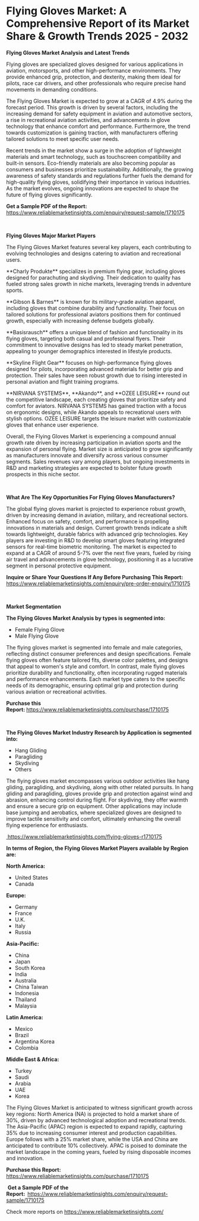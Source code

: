 <p><h1>Flying Gloves Market: A Comprehensive Report of its Market Share & Growth Trends 2025 - 2032</h1></p><p><strong>Flying Gloves Market Analysis and Latest Trends</strong></p>
<p><p>Flying gloves are specialized gloves designed for various applications in aviation, motorsports, and other high-performance environments. They provide enhanced grip, protection, and dexterity, making them ideal for pilots, race car drivers, and other professionals who require precise hand movements in demanding conditions.</p><p>The Flying Gloves Market is expected to grow at a CAGR of 4.9% during the forecast period. This growth is driven by several factors, including the increasing demand for safety equipment in aviation and automotive sectors, a rise in recreational aviation activities, and advancements in glove technology that enhance comfort and performance. Furthermore, the trend towards customization is gaining traction, with manufacturers offering tailored solutions to meet specific user needs.</p><p>Recent trends in the market show a surge in the adoption of lightweight materials and smart technology, such as touchscreen compatibility and built-in sensors. Eco-friendly materials are also becoming popular as consumers and businesses prioritize sustainability. Additionally, the growing awareness of safety standards and regulations further fuels the demand for high-quality flying gloves, solidifying their importance in various industries. As the market evolves, ongoing innovations are expected to shape the future of flying gloves significantly.</p></p>
<p><strong>Get a Sample PDF of the Report:&nbsp;</strong> <a href="https://www.reliablemarketinsights.com/enquiry/request-sample/1710175?utm_campaign=2204&utm_medium=2&utm_source=Github&utm_content=ia&utm_term=27032025&utm_id=flying-gloves">https://www.reliablemarketinsights.com/enquiry/request-sample/1710175</a></p>
<p>&nbsp;</p>
<p><strong>Flying Gloves Major Market Players</strong></p>
<p><p>The Flying Gloves Market features several key players, each contributing to evolving technologies and designs catering to aviation and recreational users. </p><p>**Charly Produkte** specializes in premium flying gear, including gloves designed for parachuting and skydiving. Their dedication to quality has fueled strong sales growth in niche markets, leveraging trends in adventure sports.</p><p>**Gibson & Barnes** is known for its military-grade aviation apparel, including gloves that combine durability and functionality. Their focus on tailored solutions for professional aviators positions them for continued growth, especially with increasing defense budgets globally.</p><p>**Basisrausch** offers a unique blend of fashion and functionality in its flying gloves, targeting both casual and professional flyers. Their commitment to innovative designs has led to steady market penetration, appealing to younger demographics interested in lifestyle products.</p><p>**Skyline Flight Gear** focuses on high-performance flying gloves designed for pilots, incorporating advanced materials for better grip and protection. Their sales have seen robust growth due to rising interested in personal aviation and flight training programs.</p><p>**NIRVANA SYSTEMS**, **Akando**, and **OZEE LEISURE** round out the competitive landscape, each creating gloves that prioritize safety and comfort for aviators. NIRVANA SYSTEMS has gained traction with a focus on ergonomic designs, while Akando appeals to recreational users with stylish options. OZEE LEISURE targets the leisure market with customizable gloves that enhance user experience.</p><p>Overall, the Flying Gloves Market is experiencing a compound annual growth rate driven by increasing participation in aviation sports and the expansion of personal flying. Market size is anticipated to grow significantly as manufacturers innovate and diversify across various consumer segments. Sales revenues vary among players, but ongoing investments in R&D and marketing strategies are expected to bolster future growth prospects in this niche sector.</p></p>
<p>&nbsp;</p>
<p><strong>What Are The Key Opportunities For Flying Gloves Manufacturers?</strong></p>
<p><p>The global flying gloves market is projected to experience robust growth, driven by increasing demand in aviation, military, and recreational sectors. Enhanced focus on safety, comfort, and performance is propelling innovations in materials and design. Current growth trends indicate a shift towards lightweight, durable fabrics with advanced grip technologies. Key players are investing in R&D to develop smart gloves featuring integrated sensors for real-time biometric monitoring. The market is expected to expand at a CAGR of around 5-7% over the next five years, fueled by rising air travel and advancements in glove technology, positioning it as a lucrative segment in personal protective equipment.</p></p>
<p><strong>Inquire or Share Your Questions If Any Before Purchasing This Report:</strong> <a href="https://www.reliablemarketinsights.com/enquiry/pre-order-enquiry/1710175?utm_campaign=2204&utm_medium=2&utm_source=Github&utm_content=ia&utm_term=27032025&utm_id=flying-gloves">https://www.reliablemarketinsights.com/enquiry/pre-order-enquiry/1710175</a></p>
<p>&nbsp;</p>
<p><strong>Market Segmentation</strong></p>
<p><strong>The Flying Gloves Market Analysis by types is segmented into:</strong></p>
<p><ul><li>Female Flying Glove</li><li>Male Flying Glove</li></ul></p>
<p><p>The flying gloves market is segmented into female and male categories, reflecting distinct consumer preferences and design specifications. Female flying gloves often feature tailored fits, diverse color palettes, and designs that appeal to women's style and comfort. In contrast, male flying gloves prioritize durability and functionality, often incorporating rugged materials and performance enhancements. Each market type caters to the specific needs of its demographic, ensuring optimal grip and protection during various aviation or recreational activities.</p></p>
<p><strong>Purchase this Report:&nbsp;</strong><a href="https://www.reliablemarketinsights.com/purchase/1710175?utm_campaign=2204&utm_medium=2&utm_source=Github&utm_content=ia&utm_term=27032025&utm_id=flying-gloves">https://www.reliablemarketinsights.com/purchase/1710175</a></p>
<p>&nbsp;</p>
<p><strong>The Flying Gloves Market Industry Research by Application is segmented into:</strong></p>
<p><ul><li>Hang Gliding</li><li>Paragliding</li><li>Skydiving</li><li>Others</li></ul></p>
<p><p>The flying gloves market encompasses various outdoor activities like hang gliding, paragliding, and skydiving, along with other related pursuits. In hang gliding and paragliding, gloves provide grip and protection against wind and abrasion, enhancing control during flight. For skydiving, they offer warmth and ensure a secure grip on equipment. Other applications may include base jumping and aerobatics, where specialized gloves are designed to improve tactile sensitivity and comfort, ultimately enhancing the overall flying experience for enthusiasts.</p></p>
<p><a href="https://www.reliablemarketinsights.com/flying-gloves-r1710175?utm_campaign=2204&utm_medium=2&utm_source=Github&utm_content=ia&utm_term=27032025&utm_id=flying-gloves">&nbsp;https://www.reliablemarketinsights.com/flying-gloves-r1710175</a></p>
<p><strong>In terms of Region, the Flying Gloves Market Players available by Region are:</strong></p>
<p>
    <p> <strong> North America: </strong>
        <ul>
            <li>United States</li>
            <li>Canada</li>
        </ul>
        </p> 
    <p> <strong> Europe: </strong>
        <ul>
            <li>Germany</li>
            <li>France</li>
            <li>U.K.</li>
            <li>Italy</li>
            <li>Russia</li>
        </ul>
        </p> 
    <p> <strong> Asia-Pacific: </strong>
        <ul>
            <li>China</li>
            <li>Japan</li>
            <li>South Korea</li>
            <li>India</li>
            <li>Australia</li>
            <li>China Taiwan</li>
            <li>Indonesia</li>
            <li>Thailand</li>
            <li>Malaysia</li>
        </ul>
        </p> 
    <p> <strong> Latin America: </strong>
        <ul>
            <li>Mexico</li>
            <li>Brazil</li>
            <li>Argentina Korea</li>
            <li>Colombia</li>
        </ul>
        </p> 
    <p> <strong> Middle East & Africa: </strong>
        <ul>
            <li>Turkey</li>
            <li>Saudi</li>
            <li>Arabia</li>
            <li>UAE</li>
            <li>Korea</li>
        </ul>
    </p>
    </p>
<p><p>The Flying Gloves Market is anticipated to witness significant growth across key regions: North America (NA) is projected to hold a market share of 30%, driven by advanced technological adoption and recreational trends. The Asia-Pacific (APAC) region is expected to expand rapidly, capturing 35% due to increasing consumer interest and production capabilities. Europe follows with a 25% market share, while the USA and China are anticipated to contribute 10% collectively. APAC is poised to dominate the market landscape in the coming years, fueled by rising disposable incomes and innovation.</p></p>
<p><strong>Purchase this Report: </strong><a href="https://www.reliablemarketinsights.com/purchase/1710175?utm_campaign=2204&utm_medium=2&utm_source=Github&utm_content=ia&utm_term=27032025&utm_id=flying-gloves">https://www.reliablemarketinsights.com/purchase/1710175</a></p>
<p>&nbsp;<strong>Get a Sample PDF of the Report:&nbsp;&nbsp;</strong><a href="https://www.reliablemarketinsights.com/enquiry/request-sample/1710175?utm_campaign=2204&utm_medium=2&utm_source=Github&utm_content=ia&utm_term=27032025&utm_id=flying-gloves">https://www.reliablemarketinsights.com/enquiry/request-sample/1710175</a></p>
<p><strong></strong></p>
<p>Check more reports on <a href="https://www.reliablemarketinsights.com/?utm_campaign=2204&utm_medium=2&utm_source=Github&utm_content=ia&utm_term=27032025&utm_id=flying-gloves">https://www.reliablemarketinsights.com/</a></p>